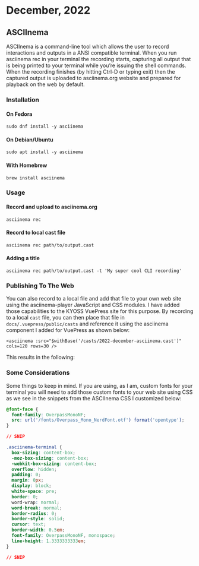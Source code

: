 # December, 2022

## ASCIInema

ASCIInema is a command-line tool which allows the user to record interactions and outputs in a ANSI compatible terminal. When you run asciinema rec in your terminal the recording starts, capturing all output that is being printed to your terminal while you’re issuing the shell commands. When the recording finishes (by hitting Ctrl-D or typing exit) then the captured output is uploaded to asciinema.org website and prepared for playback on the web by default.

### Installation

#### On Fedora
```
sudo dnf install -y asciinema
```

#### On Debian/Ubuntu
```
sudo apt install -y asciinema
```

#### With Homebrew
```
brew install asciinema
```

### Usage

#### Record and upload to asciinema.org

```
asciinema rec
```

#### Record to local cast file

```
asciinema rec path/to/output.cast
```

#### Adding a title

```
asciinema rec path/to/output.cast -t 'My super cool CLI recording'
```

### Publishing To The Web

You can also record to a local file and add that file to your own web site using the asciinema-player JavaScript and CSS modules. I have added those capabilities to the KYOSS VuePress site for this purpose. By recording to a local `cast` file, you can then place that file in `docs/.vuepress/public/casts` and reference it using the asciinema component I added for VuePress as shown below:

```
<asciinema :src="$withBase('/casts/2022-december-asciinema.cast')" cols=120 rows=30 />
```

This results in the following:

<asciinema :src="$withBase('/casts/2022-december-asciinema.cast')" cols=120 rows=30 />

### Some Considerations

Some things to keep in mind. If you are using, as I am, custom fonts for your terminal you will need to add those custom fonts to your web site using CSS as we see in the snippets from the ASCIInema CSS I customized below:

```css
@font-face {
  font-family: OverpassMonoNF;
  src: url('/fonts/Overpass_Mono_NerdFont.otf') format('opentype');
}

// SNIP

.asciinema-terminal {
  box-sizing: content-box;
  -moz-box-sizing: content-box;
  -webkit-box-sizing: content-box;
  overflow: hidden;
  padding: 0;
  margin: 0px;
  display: block;
  white-space: pre;
  border: 0;
  word-wrap: normal;
  word-break: normal;
  border-radius: 0;
  border-style: solid;
  cursor: text;
  border-width: 0.5em;
  font-family: OverpassMonoNF, monospace;
  line-height: 1.3333333333em;
}

// SNIP
```